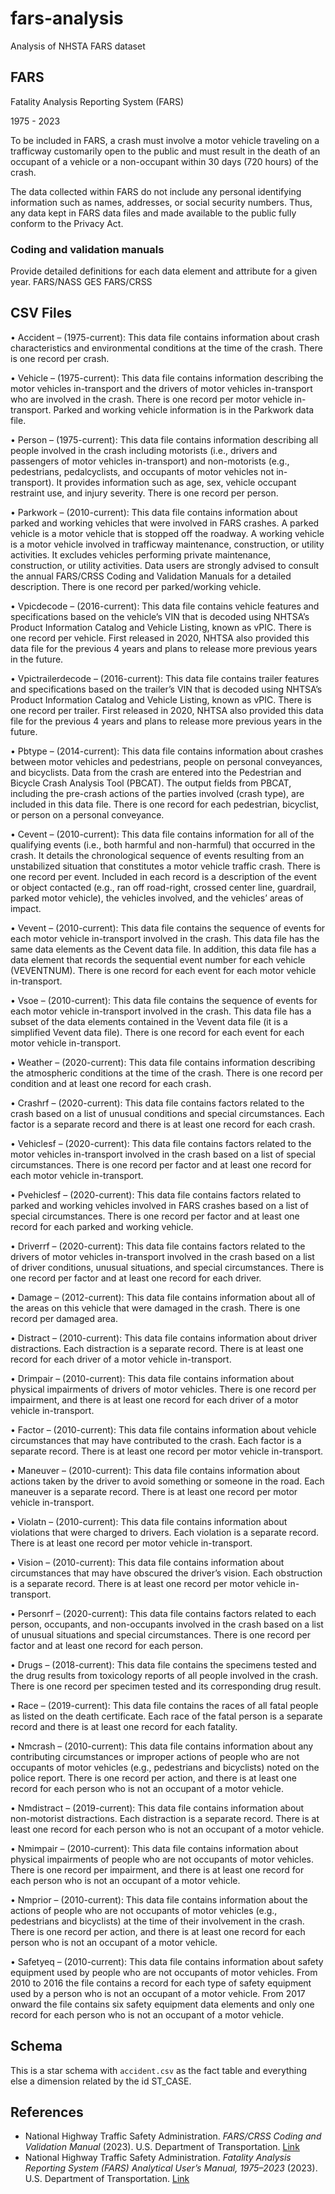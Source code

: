 # fars-analysis

Analysis of NHSTA FARS dataset

## FARS

Fatality Analysis Reporting System (FARS)

1975 - 2023

To be included in FARS, a crash must involve
a motor vehicle traveling on a trafficway customarily open to the public and must result in the
death of an occupant of a vehicle or a non-occupant within 30 days (720 hours) of the crash.

The data collected within FARS do not
include any personal identifying information such as names, addresses, or social security
numbers. Thus, any data kept in FARS data files and made available to the public fully conform
to the Privacy Act.

### Coding and validation manuals

Provide detailed definitions for each data element and attribute for a given year.
FARS/NASS GES
FARS/CRSS

## CSV Files

• Accident – (1975-current): This data file contains information about crash characteristics
and environmental conditions at the time of the crash. There is one record per crash.

• Vehicle – (1975-current): This data file contains information describing the motor
vehicles in-transport and the drivers of motor vehicles in-transport who are involved in
the crash. There is one record per motor vehicle in-transport. Parked and working vehicle
information is in the Parkwork data file.

• Person – (1975-current): This data file contains information describing all people
involved in the crash including motorists (i.e., drivers and passengers of motor vehicles
in-transport) and non-motorists (e.g., pedestrians, pedalcyclists, and occupants of motor
vehicles not in-transport). It provides information such as age, sex, vehicle occupant
restraint use, and injury severity. There is one record per person.

• Parkwork – (2010-current): This data file contains information about parked and
working vehicles that were involved in FARS crashes. A parked vehicle is a motor
vehicle that is stopped off the roadway. A working vehicle is a motor vehicle involved in
trafficway maintenance, construction, or utility activities. It excludes vehicles performing
private maintenance, construction, or utility activities. Data users are strongly advised to
consult the annual FARS/CRSS Coding and Validation Manuals for a detailed
description. There is one record per parked/working vehicle.

• Vpicdecode – (2016-current): This data file contains vehicle features and specifications
based on the vehicle’s VIN that is decoded using NHTSA’s Product Information Catalog
and Vehicle Listing, known as vPIC. There is one record per vehicle. First released in
2020, NHTSA also provided this data file for the previous 4 years and plans to release
more previous years in the future.

• Vpictrailerdecode – (2016-current): This data file contains trailer features and
specifications based on the trailer’s VIN that is decoded using NHTSA’s Product
Information Catalog and Vehicle Listing, known as vPIC. There is one record per trailer.
First released in 2020, NHTSA also provided this data file for the previous 4 years and
plans to release more previous years in the future.

• Pbtype – (2014-current): This data file contains information about crashes between motor
vehicles and pedestrians, people on personal conveyances, and bicyclists. Data from the
crash are entered into the Pedestrian and Bicycle Crash Analysis Tool (PBCAT). The
output fields from PBCAT, including the pre-crash actions of the parties involved (crash
type), are included in this data file. There is one record for each pedestrian, bicyclist, or
person on a personal conveyance.

• Cevent – (2010-current): This data file contains information for all of the qualifying
events (i.e., both harmful and non-harmful) that occurred in the crash. It details the
chronological sequence of events resulting from an unstabilized situation that constitutes
a motor vehicle traffic crash. There is one record per event. Included in each record is a
description of the event or object contacted (e.g., ran off road-right, crossed center line,
guardrail, parked motor vehicle), the vehicles involved, and the vehicles’ areas of impact.

• Vevent – (2010-current): This data file contains the sequence of events for each motor
vehicle in-transport involved in the crash. This data file has the same data elements as the
Cevent data file. In addition, this data file has a data element that records the sequential
event number for each vehicle (VEVENTNUM). There is one record for each event for
each motor vehicle in-transport.

• Vsoe – (2010-current): This data file contains the sequence of events for each motor
vehicle in-transport involved in the crash. This data file has a subset of the data elements
contained in the Vevent data file (it is a simplified Vevent data file). There is one record
for each event for each motor vehicle in-transport.

• Weather – (2020-current): This data file contains information describing the atmospheric
conditions at the time of the crash. There is one record per condition and at least one
record for each crash.

• Crashrf – (2020-current): This data file contains factors related to the crash based on a
list of unusual conditions and special circumstances. Each factor is a separate record and
there is at least one record for each crash.

• Vehiclesf – (2020-current): This data file contains factors related to the motor vehicles
in-transport involved in the crash based on a list of special circumstances. There is one
record per factor and at least one record for each motor vehicle in-transport.

• Pvehiclesf – (2020-current): This data file contains factors related to parked and working
vehicles involved in FARS crashes based on a list of special circumstances. There is one
record per factor and at least one record for each parked and working vehicle.

• Driverrf – (2020-current): This data file contains factors related to the drivers of motor
vehicles in-transport involved in the crash based on a list of driver conditions, unusual
situations, and special circumstances. There is one record per factor and at least one
record for each driver.

• Damage – (2012-current): This data file contains information about all of the areas on
this vehicle that were damaged in the crash. There is one record per damaged area.

• Distract – (2010-current): This data file contains information about driver distractions.
Each distraction is a separate record. There is at least one record for each driver of a
motor vehicle in-transport.

• Drimpair – (2010-current): This data file contains information about physical
impairments of drivers of motor vehicles. There is one record per impairment, and there
is at least one record for each driver of a motor vehicle in-transport.

• Factor – (2010-current): This data file contains information about vehicle circumstances
that may have contributed to the crash. Each factor is a separate record. There is at least
one record per motor vehicle in-transport.

• Maneuver – (2010-current): This data file contains information about actions taken by
the driver to avoid something or someone in the road. Each maneuver is a separate
record. There is at least one record per motor vehicle in-transport.

• Violatn – (2010-current): This data file contains information about violations that were
charged to drivers. Each violation is a separate record. There is at least one record per
motor vehicle in-transport.

• Vision – (2010-current): This data file contains information about circumstances that
may have obscured the driver’s vision. Each obstruction is a separate record. There is at
least one record per motor vehicle in-transport.

• Personrf – (2020-current): This data file contains factors related to each person,
occupants, and non-occupants involved in the crash based on a list of unusual situations
and special circumstances. There is one record per factor and at least one record for each
person.

• Drugs – (2018-current): This data file contains the specimens tested and the drug results
from toxicology reports of all people involved in the crash. There is one record per
specimen tested and its corresponding drug result.

• Race – (2019-current): This data file contains the races of all fatal people as listed on the
death certificate. Each race of the fatal person is a separate record and there is at least one
record for each fatality.

• Nmcrash – (2010-current): This data file contains information about any contributing
circumstances or improper actions of people who are not occupants of motor vehicles
(e.g., pedestrians and bicyclists) noted on the police report. There is one record per
action, and there is at least one record for each person who is not an occupant of a motor
vehicle.

• Nmdistract – (2019-current): This data file contains information about non-motorist
distractions. Each distraction is a separate record. There is at least one record for each
person who is not an occupant of a motor vehicle.

• Nmimpair – (2010-current): This data file contains information about physical
impairments of people who are not occupants of motor vehicles. There is one record per
impairment, and there is at least one record for each person who is not an occupant of a
motor vehicle.

• Nmprior – (2010-current): This data file contains information about the actions of people
who are not occupants of motor vehicles (e.g., pedestrians and bicyclists) at the time of
their involvement in the crash. There is one record per action, and there is at least one
record for each person who is not an occupant of a motor vehicle.

• Safetyeq – (2010-current): This data file contains information about safety equipment
used by people who are not occupants of motor vehicles. From 2010 to 2016 the file
contains a record for each type of safety equipment used by a person who is not an
occupant of a motor vehicle. From 2017 onward the file contains six safety equipment
data elements and only one record for each person who is not an occupant of a motor
vehicle.

## Schema

This is a star schema with `accident.csv` as the fact table and everything else a dimension related by the id ST_CASE.

## References

- National Highway Traffic Safety Administration. *FARS/CRSS Coding and Validation Manual* (2023). U.S. Department of Transportation. [Link](<https://crashstats.nhtsa.dot.gov/Api/Public/ViewPublication/813695>)
- National Highway Traffic Safety Administration. *Fatality Analysis Reporting System (FARS) Analytical User’s Manual, 1975–2023* (2023). U.S. Department of Transportation. [Link](https://crashstats.nhtsa.dot.gov/Api/Public/ViewPublication/813706)

